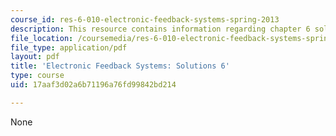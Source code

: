 ```yaml
---
course_id: res-6-010-electronic-feedback-systems-spring-2013
description: This resource contains information regarding chapter 6 solutions.
file_location: /coursemedia/res-6-010-electronic-feedback-systems-spring-2013/17aaf3d02a6b71196a76fd99842bd214_MITRES_6-010S13_sol06.pdf
file_type: application/pdf
layout: pdf
title: 'Electronic Feedback Systems: Solutions 6'
type: course
uid: 17aaf3d02a6b71196a76fd99842bd214

---
```

None